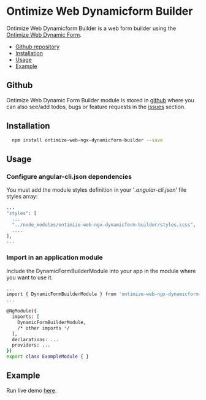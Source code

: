 # Ontimize Web Dynamicform Builder

Ontimize Web Dynamicform Builder is a web form builder using the [Ontimize Web Dynamic Form](https://github.com/OntimizeWeb/ontimize-web-ngx-dynamicform).

* [Github repository](#github)
* [Installation](#installation)
* [Usage](#usage)
* [Example](#example)

## Github
Ontimize Web Dynamic Form Builder module is stored in [github](https://github.com/OntimizeWeb/ontimize-web-ngx-dynamicform-builder) where you can also see/add todos, bugs or feature requests in the [issues](https://github.com/OntimizeWeb/ontimize-web-ngx-dynamicform-builder/issues) section.


## Installation

```bash
  npm install ontimize-web-ngx-dynamicform-builder --save
```

## Usage

### Configure angular-cli.json dependencies

You must add the module styles definition in your '*.angular-cli.json*' file styles array:

```bash
...
"styles": [
  ...
  "../node_modules/ontimize-web-ngx-dynamicform-builder/styles.scss",
  ....
],
...
```

### Import in an application module

Include the DynamicFormBuilderModule into your app in the module where you want to use it.

```bash
...
import { DynamicFormBuilderModule } from 'ontimize-web-ngx-dynamicform-builder';
...

@NgModule({
  imports: [
    DynamicFormBuilderModule,
    /* other imports */
  ],
  declarations: ...
  providers: ...
})
export class ExampleModule { }
```

## Example

Run live demo <a href="https://ontimizeweb.github.io/ontimize-web-ngx-dynamicform-example/" target="_blank" title="live demo"> here</a>.